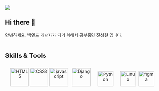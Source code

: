 <img src="https://capsule-render.vercel.app/api?type=wave&color=auto&height=300&section=header&text=Welcome%20GitHub&fontSize=80" />


## Hi there 👋
안녕하세요. 백엔드 개발자가 되기 위해서 공부중인 진성현 입니다. 
<br/><br/>
## Skills & Tools

<div align="center">  
<img src="https://cdn.worldvectorlogo.com/logos/html-1.svg" alt="HTML5" height="60"/> <img src="https://cdn.worldvectorlogo.com/logos/css-3.svg" alt="CSS3" height="60"/> <img src="https://cdn.worldvectorlogo.com/logos/logo-javascript.svg" alt="javascript" height="60"/>
<img style="margin: 10px" src="https://profilinator.rishav.dev/skills-assets/django-original.svg" alt="Django" height="60" />  
<img style="margin: 10px" src="https://profilinator.rishav.dev/skills-assets/python-original.svg" alt="Python" height="50" />
<img style="margin: 10px" src="https://profilinator.rishav.dev/skills-assets/linux-original.svg" alt="Linux" height="50" /><img src="https://cdn.worldvectorlogo.com/logos/figma-5.svg" alt="figma" height="50"/>    
</div>


<!-- ## Github Stats  
<div align="center"><img src="https://github-readme-stats.vercel.app/api?username=Jinseonghyun&show_icons=true&count_private=true&hide_border=true" align="center" /></div>

<br/>

## Github Most Used Languages  
<div align="center">
  <img src="https://github-readme-stats.vercel.app/api/top-langs/?username=Jinseonghyun&layout=compact" alt="Top Languages">
</div> -->

